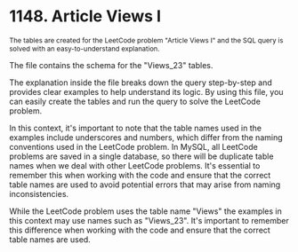 # 1148. Article Views I

<p style="font-size: 12px;">
The tables are created for the LeetCode problem "Article Views I" and the SQL query is solved with an easy-to-understand explanation.

The file contains the schema for the "Views_23" tables.

The explanation inside the file breaks down the query step-by-step and provides clear examples to help understand its logic. By using this file, you can easily create the tables and run the query to solve the LeetCode problem.

In this context, it's important to note that the table names used in the examples include underscores and numbers, which differ from the naming conventions used in the LeetCode problem. In MySQL, all LeetCode problems are saved in a single database, so there will be duplicate table names when we deal with other LeetCode problems. It's essential to remember this when working with the code and ensure that the correct table names are used to avoid potential errors that may arise from naming inconsistencies.

While the LeetCode problem uses the table name "Views" the examples in this context may use names such as "Views_23". It's important to remember this difference when working with the code and ensure that the correct table names are used.

</p>
